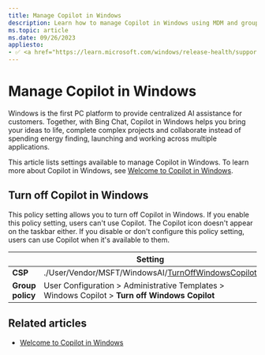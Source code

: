 ```yaml
---
title: Manage Copilot in Windows
description: Learn how to manage Copilot in Windows using MDM and group policy.
ms.topic: article
ms.date: 09/26/2023
appliesto:
- ✅ <a href="https://learn.microsoft.com/windows/release-health/supported-versions-windows-client" target="_blank">Windows 11</a>
---
```


# Manage Copilot in Windows

Windows is the first PC platform to provide centralized AI assistance for customers. Together, with Bing Chat, Copilot in Windows helps you bring your ideas to life, complete complex projects and collaborate instead of spending energy finding, launching and working across multiple applications.

This article lists settings available to manage Copilot in Windows. To learn more about Copilot in Windows, see [Welcome to Copilot in Windows](https://support.microsoft.com/windows/welcome-to-copilot-in-windows-675708af-8c16-4675-afeb-85a5a476ccb0).

## Turn off Copilot in Windows

This policy setting allows you to turn off Copilot in Windows. If you enable this policy setting, users can't use Copilot. The Copilot icon doesn't appear on the taskbar either. If you disable or don't configure this policy setting, users can use Copilot when it's available to them.

|                  | Setting                                                                                                 |
|------------------|---------------------------------------------------------------------------------------------------------|
| **CSP**          | ./User/Vendor/MSFT/WindowsAI/[TurnOffWindowsCopilot](mdm/policy-csp-windowsai.md#turnoffwindowscopilot) |
| **Group policy** | User Configuration > Administrative Templates > Windows Copilot > **Turn off Windows Copilot**          |



## Related articles

- [Welcome to Copilot in Windows](https://support.microsoft.com/windows/welcome-to-copilot-in-windows-675708af-8c16-4675-afeb-85a5a476ccb0)
